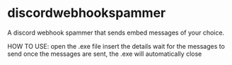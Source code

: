 # discordwebhookspammer
A discord webhook spammer that sends embed messages of your choice.

HOW TO USE:
open the .exe file
insert the details
wait for the messages to send
once the messages are sent, the .exe will automatically close
